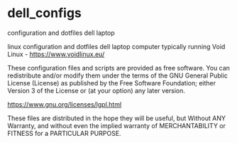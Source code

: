 # dell_configs
configuration and dotfiles dell laptop

linux configuration and dotfiles dell laptop computer typically running Void Linux - https://www.voidlinux.eu/

These configuration files and scripts are provided as free software. You can redistribute and/or modify them under the terms of the GNU General Public License (License) as published by the Free Software Foundation; either Version 3 of the License or (at your option) any later version.

https://www.gnu.org/licenses/lgpl.html

These files are distributed in the hope they will be useful, but Without ANY Warranty, and without even the implied warranty of MERCHANTABILITY or FITNESS for a PARTICULAR PURPOSE.
